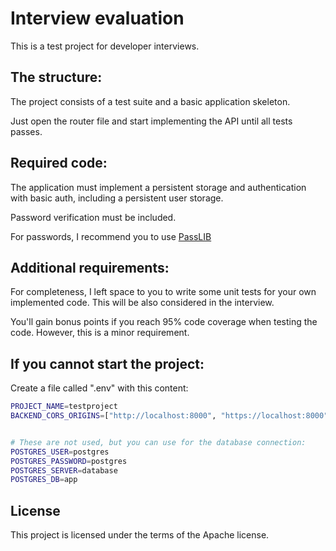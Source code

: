 # Interview evaluation

This is a test project for developer interviews.

## The structure:

The project consists of a test suite and a basic application skeleton.

Just open the router file and start implementing the API until all tests passes.

## Required code:

The application must implement a persistent storage and authentication with basic auth, including a persistent user storage.

Password verification must be included.

For passwords, I recommend you to use [PassLIB](https://passlib.readthedocs.io/en/stable/)

## Additional requirements:

For completeness, I left space to you to write some unit tests for your own implemented code. This will be also considered in the interview.

You'll gain bonus points if you reach 95% code coverage when testing the code. However, this is a minor requirement.

## If you cannot start the project:

Create a file called ".env" with this content:

```bash
PROJECT_NAME=testproject
BACKEND_CORS_ORIGINS=["http://localhost:8000", "https://localhost:8000", "http://localhost", "https://localhost"]


# These are not used, but you can use for the database connection:
POSTGRES_USER=postgres
POSTGRES_PASSWORD=postgres
POSTGRES_SERVER=database
POSTGRES_DB=app
```

## License

This project is licensed under the terms of the Apache license.
